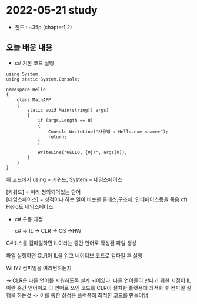 # 2022-05-21 study

* 진도 : ~35p (chapter1,2)


## 오늘 배운 내용
- c# 기본 코드 실행

```
using System;
using static System.Console;

namespace Hello
{
    class MainAPP
    {
        static void Main(string[] args)
        {
            if (args.Length == 0)
            {
                Console.WriteLine("사용법 : Hello.exe <name>");
                return;
            }

            WriteLine("HELLO, {0}!", args[0]);
        }
    }
}
```
위 코드에서 using = 키워드, System = 네임스페이스

[키워드] = 미리 정의되어있는 단어\
[네임스페이스] = 성격이나 하는 일이 비슷한 클래스,구조체,
인터페이스등을 묶음  cf) Hello도 네임스페이스


- c# 구동 과정

  c# -> IL -> CLR -> OS ->HW

C#소스를 컴파일하면 IL이라는 중간 언어로 작성된 파일 생성

파일 실행하면 CLR이 IL을 읽고 네이티브 코드로 컴파일 후 실행

WHY? 컴파일을 여러번하는지

->  CLR은 다른 언어를 지원하도록 설계 되어있다.
다른 언어들이 만나기 위한 지점이 IL이란 중간 언어이고 이 언어로 쓰인 코드를 CLR이 설치한 플랫폼에 최적화 후 컴파일 실행을 하는것 -> 이를 통한 장점은 플랙폼에 최적한 코드를 만들어냄




